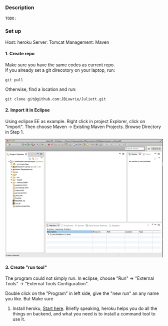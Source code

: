 ### Description

	TODO:

### Set up
	
Host: heroku
Server: Tomcat
Management: Maven


#### 1. Create repo

Make sure you have the same codes as current repo.  
If you already set a git direcotory on your laptop, run:  

	git pull

Otherwise, find a location and run:  

	git clone git@github.com:JBLowrie/Juliett.git
	
#### 2. Import it in Eclipse

Using eclipse EE as example. Right click in project Explorer, click on "import". Then choose Maven -> Existing Maven Projects. Browse Directory in Step 1.

![2](https://github.com/JBLowrie/Juliett/blob/master/readme_image/1.png)


#### 3. Create "run tool"

The program could not simply run. In eclipse, choose "Run" -> "External Tools" -> "External Tools Configuration".  

Double click on the "Program" in left side, give the "new run" an any name you like. But Make sure 






1. Install heroku, [Start here]("https://devcenter.heroku.com/articles/quickstart"). Briefly speaking, heroku helps you do all the things on backend, and what you need is to install a command tool to use it.

